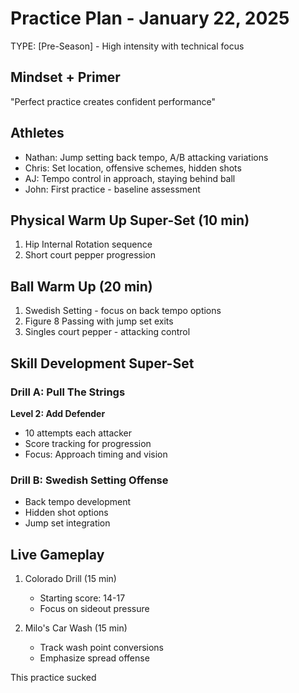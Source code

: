# Practice Plan - January 22, 2025

TYPE: [Pre-Season] - High intensity with technical focus

## Mindset + Primer
"Perfect practice creates confident performance" 

## Athletes
- Nathan: Jump setting back tempo, A/B attacking variations
- Chris: Set location, offensive schemes, hidden shots
- AJ: Tempo control in approach, staying behind ball
- John: First practice - baseline assessment

## Physical Warm Up Super-Set (10 min)
1. Hip Internal Rotation sequence
2. Short court pepper progression

## Ball Warm Up (20 min)
1. Swedish Setting - focus on back tempo options
2. Figure 8 Passing with jump set exits
3. Singles court pepper - attacking control

## Skill Development Super-Set

### Drill A: Pull The Strings
**Level 2: Add Defender**
- 10 attempts each attacker
- Score tracking for progression
- Focus: Approach timing and vision

### Drill B: Swedish Setting Offense
- Back tempo development
- Hidden shot options
- Jump set integration

## Live Gameplay
1. Colorado Drill (15 min)
   - Starting score: 14-17
   - Focus on sideout pressure

2. Milo's Car Wash (15 min)
   - Track wash point conversions
   - Emphasize spread offense

This practice sucked
